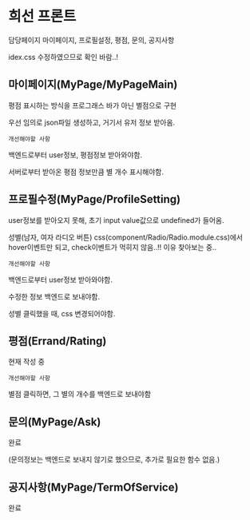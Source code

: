 # 희선 프론트

담당페이지
마이페이지, 프로필설정, 평점, 문의, 공지사항

idex.css 수정하였으므로 확인 바람..!

## 마이페이지(MyPage/MyPageMain)

평점 표시하는 방식을 프로그래스 바가 아닌 별점으로 구현

우선 임의로 json파일 생성하고, 거기서 유저 정보 받아옴.

`개선해야할 사항`

백엔드로부터 user정보, 평점정보 받아와야함.

서버로부터 받아온 평점 정보만큼 별 개수 표시해야함.

## 프로필수정(MyPage/ProfileSetting)

user정보를 받아오지 못해, 초기 input value값으로 undefined가 들어옴.

성별(남자, 여자 라디오 버튼) css(component/Radio/Radio.module.css)에서 hover이벤트만 되고, check이벤트가 먹히지 않음..!! 이유 찾아보는 중..

`개선해야할 사항`

백엔드로부터 user정보 받아와야함.

수정한 정보 백엔드로 보내야함.

성별 클릭했을 때, css 변경되어야함.

## 평점(Errand/Rating)

현재 작성 중

`개선해야할 사항`

별점 클릭하면, 그 별의 개수를 백엔드로 보내야함

## 문의(MyPage/Ask)

완료

(문의정보는 백엔드로 보내지 않기로 했으므로, 추가로 필요한 함수 없음.)

## 공지사항(MyPage/TermOfService)

완료
